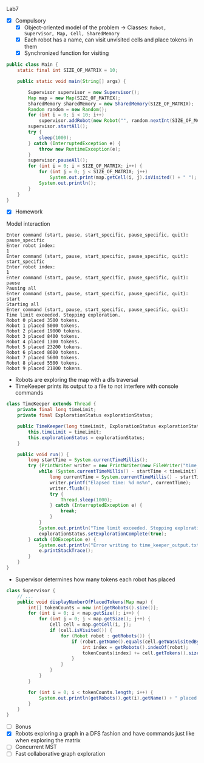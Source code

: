 Lab7

* [x] Compulsory
  * [x] Object-oriented model of the problem -> Classes: ```Robot, Supervisor, Map, Cell, SharedMemory```
  * [x] Each robot has a name, can visit unvisited cells and place tokens in them
  * [x] Synchronized function for visiting
```java
public class Main {
    static final int SIZE_OF_MATRIX = 10;

    public static void main(String[] args) {

        Supervisor supervisor = new Supervisor();
        Map map = new Map(SIZE_OF_MATRIX);
        SharedMemory sharedMemory = new SharedMemory(SIZE_OF_MATRIX);
        Random random = new Random();
        for (int i = 0; i < 10; i++)
            supervisor.addRobot(new Robot("", random.nextInt(SIZE_OF_MATRIX), random.nextInt(SIZE_OF_MATRIX), map, sharedMemory));
        supervisor.startAll();
        try {
            sleep(1000);
        } catch (InterruptedException e) {
            throw new RuntimeException(e);
        }
        supervisor.pauseAll();
        for (int i = 0; i < SIZE_OF_MATRIX; i++) {
            for (int j = 0; j < SIZE_OF_MATRIX; j++)
                System.out.print(map.getCell(i, j).isVisited() + " ");
            System.out.println();
        }
    }
}
```
* [x] Homework

Model interaction
```
Enter command (start, pause, start_specific, pause_specific, quit): 
pause_specific
Enter robot index: 
1
Enter command (start, pause, start_specific, pause_specific, quit): 
start_specific
Enter robot index: 
1
Enter command (start, pause, start_specific, pause_specific, quit): 
pause
Pausing all
Enter command (start, pause, start_specific, pause_specific, quit): 
start
Starting all
Enter command (start, pause, start_specific, pause_specific, quit): 
Time limit exceeded. Stopping exploration.
Robot 0 placed 3500 tokens.
Robot 1 placed 5000 tokens.
Robot 2 placed 19000 tokens.
Robot 3 placed 8400 tokens.
Robot 4 placed 1300 tokens.
Robot 5 placed 23200 tokens.
Robot 6 placed 8600 tokens.
Robot 7 placed 5600 tokens.
Robot 8 placed 5500 tokens.
Robot 9 placed 21800 tokens.
```

* Robots are exploring the map with a dfs traversal
* TimeKeeper prints its output to a file to not interfere with console commands
```java
class TimeKeeper extends Thread {
    private final long timeLimit;
    private final ExplorationStatus explorationStatus;

    public TimeKeeper(long timeLimit, ExplorationStatus explorationStatus) {
        this.timeLimit = timeLimit;
        this.explorationStatus = explorationStatus;
    }

    public void run() {
        long startTime = System.currentTimeMillis();
        try (PrintWriter writer = new PrintWriter(new FileWriter("time_keeper_output.txt"))) {
            while (System.currentTimeMillis() - startTime < timeLimit) {
                long currentTime = System.currentTimeMillis() - startTime;
                writer.printf("Elapsed time: %d ms%n", currentTime);
                writer.flush();
                try {
                    Thread.sleep(1000);
                } catch (InterruptedException e) {
                    break;
                }
            }
            System.out.println("Time limit exceeded. Stopping exploration.");
            explorationStatus.setExplorationComplete(true);
        } catch (IOException e) {
            System.out.println("Error writing to time_keeper_output.txt");
            e.printStackTrace();
        }
    }
}
```

* Supervisor determines how many tokens each robot has placed
```java
class Supervisor {
    // ...
    public void displayNumberOfPlacedTokens(Map map) {
        int[] tokenCounts = new int[getRobots().size()];
        for (int i = 0; i < map.getSize(); i++) {
            for (int j = 0; j < map.getSize(); j++) {
                Cell cell = map.getCell(i, j);
                if (cell.isVisited()) {
                    for (Robot robot : getRobots()) {
                        if (robot.getName().equals(cell.getWasVisitedBy())) {
                            int index = getRobots().indexOf(robot);
                            tokenCounts[index] += cell.getTokens().size();
                        }
                    }
                }
            }
        }

        for (int i = 0; i < tokenCounts.length; i++) {
            System.out.println(getRobots().get(i).getName() + " placed " + tokenCounts[i] + " tokens.");
        }
    }
}
```

* [ ] Bonus
* [x] Robots exploring a graph in a DFS fashion and have commands just like when exploring the matrix
* [ ] Concurrent MST
* [ ] Fast collaborative graph exploration